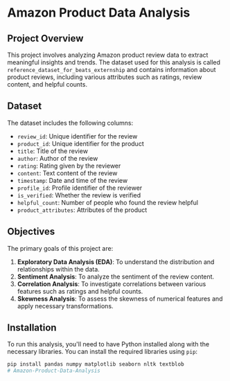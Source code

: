# Amazon Product Data Analysis

## Project Overview

This project involves analyzing Amazon product review data to extract meaningful insights and trends. The dataset used for this analysis is called `reference_dataset_for_beats_externship` and contains information about product reviews, including various attributes such as ratings, review content, and helpful counts.

## Dataset

The dataset includes the following columns:
- `review_id`: Unique identifier for the review
- `product_id`: Unique identifier for the product
- `title`: Title of the review
- `author`: Author of the review
- `rating`: Rating given by the reviewer
- `content`: Text content of the review
- `timestamp`: Date and time of the review
- `profile_id`: Profile identifier of the reviewer
- `is_verified`: Whether the review is verified
- `helpful_count`: Number of people who found the review helpful
- `product_attributes`: Attributes of the product

## Objectives

The primary goals of this project are:
1. **Exploratory Data Analysis (EDA)**: To understand the distribution and relationships within the data.
2. **Sentiment Analysis**: To analyze the sentiment of the review content.
3. **Correlation Analysis**: To investigate correlations between various features such as ratings and helpful counts.
4. **Skewness Analysis**: To assess the skewness of numerical features and apply necessary transformations.

## Installation

To run this analysis, you'll need to have Python installed along with the necessary libraries. You can install the required libraries using `pip`:

```bash
pip install pandas numpy matplotlib seaborn nltk textblob
# Amazon-Product-Data-Analysis
